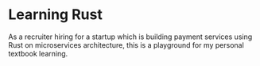 # Learning Rust
As a recruiter hiring for a startup which is building payment services using Rust on microservices architecture, this is a playground for my personal textbook learning.
